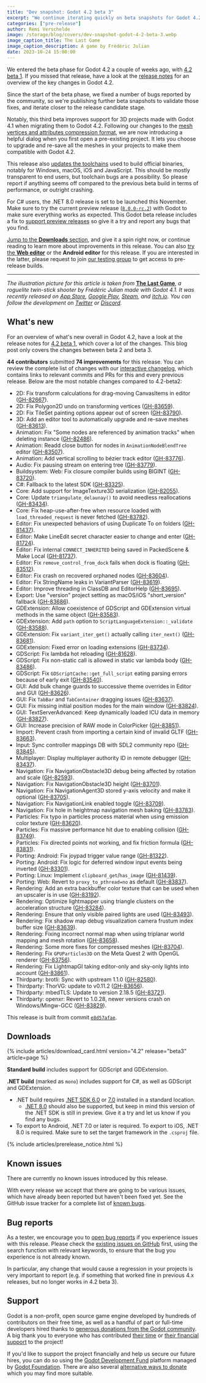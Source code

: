 ```yaml
---
title: "Dev snapshot: Godot 4.2 beta 3"
excerpt: "We continue iterating quickly on beta snapshots for Godot 4.2 to ensure that we can solve regressions before the stable release."
categories: ["pre-release"]
author: Rémi Verschelde
image: /storage/blog/covers/dev-snapshot-godot-4-2-beta-3.webp
image_caption_title: The Last Game
image_caption_description: A game by Frédéric Julian
date: 2023-10-24 15:00:00
---
```


We entered the beta phase for Godot 4.2 a couple of weeks ago, with [4.2 beta 1](/article/dev-snapshot-godot-4-2-beta-1/). If you missed that release, have a look at the [release notes](/article/dev-snapshot-godot-4-2-beta-1/) for an overview of the key changes in Godot 4.2.

Since the start of the beta phase, we fixed a number of bugs reported by the community, so we're publishing further beta snapshots to validate those fixes, and iterate closer to the release candidate stage.

Notably, this third beta improves support for 3D projects made with Godot 4.1 when migrating them to Godot 4.2. Following our changes to the [mesh vertices and attributes compression format](https://godotengine.org/article/dev-snapshot-godot-4-2-beta-1/#rendering-particles-and-shaders), we are now introducing a helpful dialog when you first open a pre-existing project. It lets you choose to upgrade and re-save all the meshes in your projects to make them compatible with Godot 4.2.

This release also [updates the toolchains](https://github.com/godotengine/build-containers/pull/128) used to build official binaries, notably for Windows, macOS, iOS and JavaScript. This should be mostly transparent to end users, but toolchain bugs are a possibility. So please report if anything seems off compared to the previous beta build in terms of performance, or outright crashing.

For C# users, the .NET 8.0 release is set to be launched this November. Make sure to try the current preview release ([`8.0.0-rc.2`](https://dotnet.microsoft.com/en-us/download/dotnet/8.0)) with Godot to make sure everything works as expected. This Godot beta release includes a fix to [support preview releases](https://github.com/godotengine/godot/pull/83325) so give it a try and report any bugs that you find.

[Jump to the **Downloads** section](#downloads), and give it a spin right now, or continue reading to learn more about improvements in this release. You can also [try the **Web editor**](https://editor.godotengine.org/releases/4.2.beta3/) or the **Android editor** for this release. If you are interested in the latter, please request to join [our testing group](https://groups.google.com/g/godot-testers) to get access to pre-release builds.

-----

*The illustration picture for this article is taken from* [**The Last Game**](https://twitter.com/TheLastGame__), *a roguelite twin-stick shooter by Frédéric Julian made with Godot 4.1. It was recently released on [App Store](https://apps.apple.com/us/app/the-last-game/id6466296603), [Google Play](https://play.google.com/store/apps/details?id=com.frju.thelastgame), [Steam](https://store.steampowered.com/app/2563800/The_Last_Game/), and [itch.io](https://frju.itch.io/the-last-game). You can follow the development on [Twitter](https://twitter.com/TheLastGame__) or [Discord](https://discord.gg/J4VQtvEb9W).*

## What's new

For an overview of what's new overall in Godot 4.2, have a look at the release notes for [4.2 beta 1](/article/dev-snapshot-godot-4-2-beta-1/), which cover a lot of the changes. This blog post only covers the changes between beta 2 and beta 3.

**44 contributors** submitted **74 improvements** for this release. You can review the complete list of changes with our [interactive changelog](https://godotengine.github.io/godot-interactive-changelog/#4.2-beta3), which contains links to relevant commits and PRs for this and every previous release. Below are the most notable changes compared to 4.2-beta2:

- 2D: Fix transform calculations for drag-moving CanvasItems in editor ([GH-82667](https://github.com/godotengine/godot/pull/82667)).
- 2D: Fix Polygon2D undo on transforming vertices ([GH-83659](https://github.com/godotengine/godot/pull/83659)).
- 2D: Fix TileSet painting options appear out of screen ([GH-83790](https://github.com/godotengine/godot/pull/83790)).
- 3D: Add an editor tool to automatically upgrade and re-save meshes ([GH-83613](https://github.com/godotengine/godot/pull/83613)).
- Animation: Fix "Some nodes are referenced by animation tracks" when deleting instance ([GH-82486](https://github.com/godotengine/godot/pull/82486)).
- Animation: Readd close button for nodes in `AnimationNodeBlendTree` editor ([GH-83507](https://github.com/godotengine/godot/pull/83507)).
- Animation: Add vertical scrolling to bézier track editor ([GH-83776](https://github.com/godotengine/godot/pull/83776)).
- Audio: Fix pausing stream on entering tree ([GH-83779](https://github.com/godotengine/godot/pull/83779)).
- Buildsystem: Web: Fix closure compiler builds using BIGINT ([GH-83720](https://github.com/godotengine/godot/pull/83720)).
- C#: Fallback to the latest SDK ([GH-83325](https://github.com/godotengine/godot/pull/83325)).
- Core: Add support for ImageTexture3D serialization ([GH-82055](https://github.com/godotengine/godot/pull/82055)).
- Core: Update `triangulate_delaunay()` to avoid needless reallocations ([GH-83434](https://github.com/godotengine/godot/pull/83434)).
- Core: Fix heap-use-after-free when resource loaded with `load_threaded_request` is never fetched ([GH-83782](https://github.com/godotengine/godot/pull/83782)).
- Editor: Fix unexpected behaviors of using Duplicate To on folders ([GH-81437](https://github.com/godotengine/godot/pull/81437)).
- Editor: Make LineEdit secret character easier to change and enter ([GH-81724](https://github.com/godotengine/godot/pull/81724)).
- Editor: Fix internal `CONNECT_INHERITED` being saved in PackedScene & Make Local ([GH-81737](https://github.com/godotengine/godot/pull/81737)).
- Editor: Fix `remove_control_from_dock` fails when dock is floating ([GH-83512](https://github.com/godotengine/godot/pull/83512)).
- Editor: Fix crash on recovered orphaned nodes ([GH-83604](https://github.com/godotengine/godot/pull/83604)).
- Editor: Fix StringName leaks in VariantParser ([GH-83619](https://github.com/godotengine/godot/pull/83619)).
- Editor: Improve threading in ClassDB and EditorHelp ([GH-83695](https://github.com/godotengine/godot/pull/83695)).
- Export: Use "version" project setting as macOS/iOS "short_version" fallback ([GH-83686](https://github.com/godotengine/godot/pull/83686)).
- GDExtension: Allow coexistence of GDScript and GDExtension virtual methods in the same object ([GH-83583](https://github.com/godotengine/godot/pull/83583)).
- GDExtension: Add `path` option to `ScriptLanguageExtension::_validate` ([GH-83588](https://github.com/godotengine/godot/pull/83588)).
- GDExtension: Fix `variant_iter_get()` actually calling `iter_next()` ([GH-83681](https://github.com/godotengine/godot/pull/83681)).
- GDExtension: Fixed error on loading extensions ([GH-83734](https://github.com/godotengine/godot/pull/83734)).
- GDScript: Fix lambda hot reloading ([GH-81628](https://github.com/godotengine/godot/pull/81628)).
- GDScript: Fix non-static call is allowed in static var lambda body ([GH-83486](https://github.com/godotengine/godot/pull/83486)).
- GDScript: Fix `GDScriptCache::get_full_script` eating parsing errors because of early exit ([GH-83540](https://github.com/godotengine/godot/pull/83540)).
- GUI: Add bulk change guards to successive theme overrides in Editor and GUI ([GH-83626](https://github.com/godotengine/godot/pull/83626)).
- GUI: Fix `TabBar` and `TabContainer` dragging issues ([GH-83637](https://github.com/godotengine/godot/pull/83637)).
- GUI: Fix missing initial position modes for the main window ([GH-83824](https://github.com/godotengine/godot/pull/83824)).
- GUI: TextServerAdvanced: Keep dynamically loaded ICU data in memory ([GH-83827](https://github.com/godotengine/godot/pull/83827)).
- GUI: Increase precision of RAW mode in ColorPicker ([GH-83851](https://github.com/godotengine/godot/pull/83851)).
- Import: Prevent crash from importing a certain kind of invalid GLTF ([GH-83663](https://github.com/godotengine/godot/pull/83663)).
- Input: Sync controller mappings DB with SDL2 community repo ([GH-83845](https://github.com/godotengine/godot/pull/83845)).
- Multiplayer: Display multiplayer authority ID in remote debugger ([GH-83437](https://github.com/godotengine/godot/pull/83437)).
- Navigation: Fix NavigationObstacle3D debug being affected by rotation and scale ([GH-82593](https://github.com/godotengine/godot/pull/82593)).
- Navigation: Fix NavigationObstacle3D height ([GH-83701](https://github.com/godotengine/godot/pull/83701)).
- Navigation: Fix NavigationAgent3D stored y-axis velocity and make it optional ([GH-83705](https://github.com/godotengine/godot/pull/83705)).
- Navigation: Fix NavigationLink enabled toggle ([GH-83709](https://github.com/godotengine/godot/pull/83709)).
- Navigation: Fix hole in heightmap navigation mesh baking ([GH-83783](https://github.com/godotengine/godot/pull/83783)).
- Particles: Fix typo in particles process material when using emission color texture ([GH-83620](https://github.com/godotengine/godot/pull/83620)).
- Particles: Fix massive performance hit due to enabling collision ([GH-83749](https://github.com/godotengine/godot/pull/83749)).
- Particles: Fix directed points not working, and fix friction formula ([GH-83831](https://github.com/godotengine/godot/pull/83831)).
- Porting: Android: Fix joypad trigger value range ([GH-81322](https://github.com/godotengine/godot/pull/81322)).
- Porting: Android: Fix logic for deferred window input events being inverted ([GH-83301](https://github.com/godotengine/godot/pull/83301)).
- Porting: Linux: Implement `clipboard_get`/`has_image` ([GH-81439](https://github.com/godotengine/godot/pull/81439)).
- Porting: Web: Revert to `proxy_to_pthread=no` as default ([GH-83837](https://github.com/godotengine/godot/pull/83837)).
- Rendering: Add an extra backbuffer color texture that can be used when an upscaler is in use ([GH-83192](https://github.com/godotengine/godot/pull/83192)).
- Rendering: Optimize lightmapper using triangle clusters on the acceleration structure ([GH-83284](https://github.com/godotengine/godot/pull/83284)).
- Rendering: Ensure that only visible paired lights are used ([GH-83493](https://github.com/godotengine/godot/pull/83493)).
- Rendering: Fix shadow map debug visualization camera frustum index buffer size ([GH-83639](https://github.com/godotengine/godot/pull/83639)).
- Rendering: Fixing incorrect normal map when using triplanar world mapping and mesh rotation ([GH-83658](https://github.com/godotengine/godot/pull/83658)).
- Rendering: Some more fixes for compressed meshes ([GH-83704](https://github.com/godotengine/godot/pull/83704)).
- Rendering: Fix `GPUParticles3D` on the Meta Quest 2 with OpenGL renderer ([GH-83756](https://github.com/godotengine/godot/pull/83756)).
- Rendering: Fix LightmapGI taking editor-only and sky-only lights into account ([GH-83861](https://github.com/godotengine/godot/pull/83861)).
- Thirdparty: brotli: Sync with upstream 1.1.0 ([GH-82580](https://github.com/godotengine/godot/pull/82580)).
- Thirdparty: ThorVG: update to v0.11.2 ([GH-83656](https://github.com/godotengine/godot/pull/83656)).
- Thirdparty: mbedTLS: Update to version 2.18.5 ([GH-83721](https://github.com/godotengine/godot/pull/83721)).
- Thirdparty: openxr: Revert to 1.0.28, newer versions crash on Windows/Mingw-GCC ([GH-83829](https://github.com/godotengine/godot/pull/83829)).

This release is built from commit [`e8d57afae`](https://github.com/godotengine/godot/commit/e8d57afaeccf0d9f9726746f49936eb93aa0039b).

## Downloads

{% include articles/download_card.html version="4.2" release="beta3" article=page %}

**Standard build** includes support for GDScript and GDExtension.

**.NET build** (marked as `mono`) includes support for C#, as well as GDScript and GDExtension.
- .NET build requires [.NET SDK 6.0](https://dotnet.microsoft.com/en-us/download/dotnet/6.0) or [7.0](https://dotnet.microsoft.com/en-us/download/dotnet/7.0) installed in a standard location.
  - [.NET 8.0](https://dotnet.microsoft.com/en-us/download/dotnet/8.0) should also be supported, but keep in mind this version of the .NET SDK is still in preview. Give it a try and let us know if you find any bugs.
- To export to Android, .NET 7.0 or later is required. To export to iOS, .NET 8.0 is required. Make sure to set the target framework in the `.csproj` file.

{% include articles/prerelease_notice.html %}

## Known issues

There are currently no known issues introduced by this release.

With every release we accept that there are going to be various issues, which have already been reported but haven't been fixed yet. See the GitHub issue tracker for a complete list of [known bugs](https://github.com/godotengine/godot/issues?q=is%3Aissue+is%3Aopen+label%3Abug+).

## Bug reports

As a tester, we encourage you to [open bug reports](https://github.com/godotengine/godot/issues) if you experience issues with this release. Please check the [existing issues on GitHub](https://github.com/godotengine/godot/issues) first, using the search function with relevant keywords, to ensure that the bug you experience is not already known.

In particular, any change that would cause a regression in your projects is very important to report (e.g. if something that worked fine in previous 4.x releases, but no longer works in 4.2 beta 3).

## Support

Godot is a non-profit, open source game engine developed by hundreds of contributors on their free time, as well as a handful of part or full-time developers hired thanks to [generous donations from the Godot community](https://fund.godotengine.org/). A big thank you to everyone who has contributed [their time](https://github.com/godotengine/godot/blob/master/AUTHORS.md) or [their financial support](https://github.com/godotengine/godot/blob/master/DONORS.md) to the project!

If you'd like to support the project financially and help us secure our future hires, you can do so using the [Godot Development Fund](https://fund.godotengine.org/) platform managed by [Godot Foundation](https://godot.foundation/). There are also several [alternative ways to donate](/donate) which you may find more suitable.

